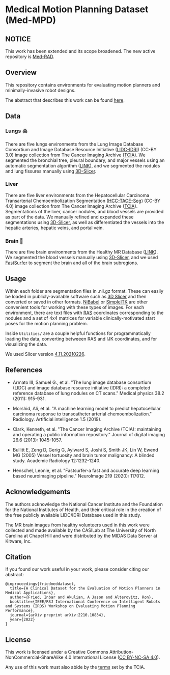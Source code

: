 # Medical Motion Planning Dataset (Med-MPD)

## NOTICE

This work has been extended and its scope broadened. The new active repository is [Med-RAD](https://github.com/UNC-Robotics/Med-RAD).

## Overview

This repository contains environments for evaluating motion planners and minimally-invasive robot designs.

The abstract that describes this work can be found [here](https://arxiv.org/abs/2210.10834).

## Data

### Lungs :lungs:

There are five lungs environments from the Lung Image Database Consortium and Image Database Resource Initiative ([LIDC-IDRI][1]) (CC-BY 3.0) image collection from The Cancer Imaging Archive ([TCIA][2]). We segmented the bronchial tree, pleural boundary, and major vessels using an automatic segmentation algorithm ([LINK][3]), and we segmented the nodules and lung fissures manually using [3D-Slicer][4]. 

[1]: <https://wiki.cancerimagingarchive.net/display/Public/LIDC-IDRI> "LIDC-IDRI"
[2]: <https://www.cancerimagingarchive.net/> "TCIA"
[3]: <https://github.com/UNC-Robotics/lung-segmentation> "LINK"
[4]: <https://www.slicer.org/> "3D-Slicer"

### Liver

There are five liver environments from the Hepatocellular Carcinoma Transarterial Chemoembolization Segmentation ([HCC-TACE-Seg][5]) (CC-BY 4.0) image collection from The Cancer Imaging Archive ([TCIA][2]). Segmentations of the liver, cancer nodules, and blood vessels are provided as part of the data. We manually refined and expanded these segmentations using [3D-Slicer][4], as well as differentiated the vessels into the hepatic arteries, hepatic veins, and portal vein.

[5]: <https://wiki.cancerimagingarchive.net/pages/viewpage.action?pageId=70230229> "HCC-TACE-Seg"

### Brain :brain:

There are five brain environments from the Healthy MR Database ([LINK][6]). We segmented the blood vessels manually using [3D-Slicer][4], and we used [FastSurfer][7] to segment the brain and all of the brain subregions.

[6]: <https://data.kitware.com/#collection/591086ee8d777f16d01e0724> "HMRD"
[7]: <https://www.sciencedirect.com/science/article/pii/S1053811920304985> "FS"

## Usage

Within each folder are segmentation files in .nii.gz format. These can easily be loaded in publicly-available software such as [3D Slicer](https://www.slicer.org/) and then converted or saved in other formats. [NiBabel](https://nipy.org/nibabel/) or [SimpleITK](https://pypi.org/project/SimpleITK/) are other convenient tools for working with these types of images. For each environment, there are text files with [RAS](https://www.slicer.org/wiki/Coordinate_systems) coordinates corresponding to the nodules and a set of 4x4 matrices for variable clinically-motivated start poses for the motion planning problem.

Inside `Utilities/` are a couple helpful functions for programmatically loading the data, converting betweeen RAS and IJK coordinates, and for visualizing the data.

We used Slicer version [4.11.20210226](https://slicer-packages.kitware.com/#collection/5f4474d0e1d8c75dfc70547e/folder/60ac0ce2ae4540bf6a899ecc).

## References

* Armato III, Samuel G., et al. "The lung image database consortium (LIDC) and image database resource initiative (IDRI): a completed reference database of lung nodules on CT scans." Medical physics 38.2 (2011): 915-931.

* Morshid, Ali, et al. "A machine learning model to predict hepatocellular carcinoma response to transcatheter arterial chemoembolization." Radiology. Artificial intelligence 1.5 (2019).

* Clark, Kenneth, et al. "The Cancer Imaging Archive (TCIA): maintaining and operating a public information repository." Journal of digital imaging 26.6 (2013): 1045-1057.

* Bullitt E, Zeng D, Gerig G, Aylward S, Joshi S, Smith JK, Lin W, Ewend MG (2005) Vessel tortuosity and brain tumor malignancy: A blinded study. Academic Radiology 12:1232-1240.

* Henschel, Leonie, et al. "Fastsurfer-a fast and accurate deep learning based neuroimaging pipeline." NeuroImage 219 (2020): 117012.

## Acknowledgements

The authors acknowledge the National Cancer Institute and the Foundation for the National Institutes of Health, and their critical role in the creation of the free publicly available LIDC/IDRI Database used in this study.

The MR brain images from healthy volunteers used in this work were collected and made available by the CASILab at The University of North Carolina at Chapel Hill and were distributed by the MIDAS Data Server at Kitware, Inc.

## Citation

If you found our work useful in your work, please consider citing our abstract:

```
@inproceedings{friedmeddataset,
  title={A Clinical Dataset for the Evaluation of Motion Planners in Medical Applications},
  author={Fried, Inbar and Akulian, A Jason and Alterovitz, Ron},
  booktitle={IEEE/RSJ International Conference on Intelligent Robots and Systems (IROS) Workshop on Evaluating Motion Planning Performance},
  journal={arXiv preprint arXiv:2210.10834},
  year={2022}
}
```

## License

This work is licensed under a Creative Commons Attribution-NonCommercial-ShareAlike 4.0 International License ([CC BY-NC-SA 4.0][6]).

Any use of this work must also abide by the [terms][7] set by the TCIA.

[6]: <https://creativecommons.org/licenses/by-nc-sa/4.0/>
[7]: <https://wiki.cancerimagingarchive.net/display/Public/Data+Usage+Policies+and+Restrictions>


